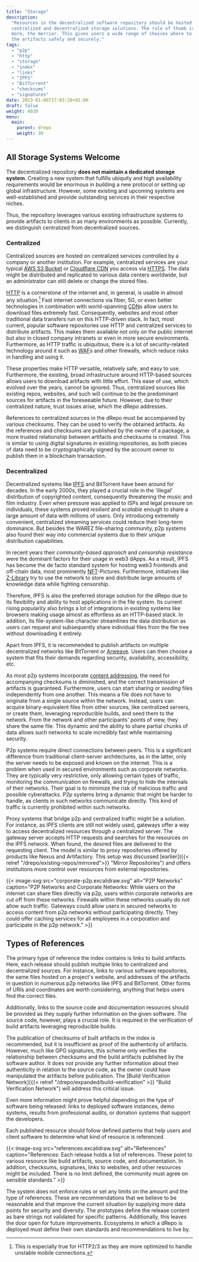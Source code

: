 ```yaml
---
title: "Storage"
description:
  "Resources in the decentralized software repository should be hosted on
  centralized and decentralized storage solutions. The rule of thumb is: the
  more, the merrier. This gives users a wide range of choices where to obtain
  the artifacts safely and securely."
tags:
  - "p2p"
  - "http"
  - "storage"
  - "index"
  - "links"
  - "IPFS"
  - "BitTorrent"
  - "checksums"
  - "signatures"
date: 2023-01-06T17:03:28+01:00
draft: false
weight: 4030
menu:
  main:
    parent: drepo
    weight: 30
---
```


## All Storage Systems Welcome

The decentralized repository **does not maintain a dedicated storage system**.
Creating a new system that fulfills ubiquity and high availability requirements
would be enormous in building a new protocol or setting up global
infrastructure. However, some existing and upcoming systems are well-established
and provide outstanding services in their respective niches.

Thus, the repository leverages various existing infrastructure systems to
provide artifacts to clients in as many environments as possible. Currently, we
distinguish centralized from decentralized sources.

### Centralized

Centralized sources are hosted on centralized services controlled by a company
or another institution. For example, centralized services are your typical
[AWS S3 Bucket](https://aws.amazon.com/s3/ "AWS S3") or
[Cloudflare CDN](https://www.cloudflare.com/cdn/ "Cloudflare CDN") you access
via [HTTPS](https://en.wikipedia.org/wiki/HTTPS "HTTPS"). The data might be
distributed and replicated to various data centers worldwide, but an
administrator can still delete or change the stored files.

[HTTP](https://en.wikipedia.org/wiki/Hypertext_Transfer_Protocol "HTTP") is a
cornerstone of the internet and, in general, is usable in almost any
situation.[^http] Fast internet connections via fiber, 5G, or even better
technologies in combination with world-spanning
[CDN](https://en.wikipedia.org/wiki/Content_delivery_network "Content Delivery
Network")s
allow users to download files extremely fast. Consequently, websites and most
other traditional data transfers run on this HTTP-driven stack. In fact, most
current, popular software repositories use HTTP and centralized services to
distribute artifacts. This makes them available not only on the public internet
but also in closed company intranets or even in more secure environments.
Furthermore, as HTTP traffic is ubiquitous, there is a lot of security-related
technology around it such as
[WAF](https://en.wikipedia.org/wiki/Web_application_firewall "Web Application
Firewall")s
and other firewalls, which reduce risks in handling and using it.

[^http]:
    This is especially true for HTTP2/3 as they are more optimized to handle
    unstable mobile connections.

These properties make HTTP versatile, relatively safe, and easy to use.
Furthermore, the existing, broad infrastructure around HTTP-based sources allows
users to download artifacts with little effort. This ease of use, which evolved
over the years, cannot be ignored. Thus, centralized sources like existing
repos, websites, and such will continue to be the predominant sources for
artifacts in the foreseeable future. However, due to their centralized nature,
trust issues arise, which the dRepo addresses.

References to centralized sources in the dRepo must be accompanied by various
checksums. They can be used to verify the obtained artifacts. As the references
and checksums are published by the owner of a package, a more trusted
relationship between artifacts and checksums is created. This is similar to
using digital signatures in existing repositories, as both pieces of data need
to be cryptographically signed by the account owner to publish them in a
blockchain transaction.

### Decentralized

Decentralized systems like
[IPFS](https://ipfs.tech/ "InterPlanetary File System") and BitTorrent have been
around for decades. In the early 2000s, they played a crucial role in the
'illegal' distribution of copyrighted content, consequently threatening the
music and film industry. Even when pressure was applied to ISPs and legal
pressure on individuals, these systems proved _resilient_ and _scalable_ enough
to share a large amount of data with millions of users. Only introducing
extremely convenient, centralized streaming services could reduce their
long-term dominance. But besides the WAREZ file-sharing community, p2p systems
also found their way into commercial systems due to their unique distribution
capabilities.

In recent years their _community-based approach_ and _censorship resistance_
were the dominant factors for their usage in web3 dApps. As a result, IPFS has
become the de facto standard system for hosting web3 frontends and off-chain
data, most prominently
[NFT](https://en.wikipedia.org/wiki/Non-fungible_token "Non-fungible Token")-Pictures.
Furthermore, initiatives like
[Z-Library](https://annas-blog.org/help-seed-zlibrary-on-ipfs.html "Z-Library")
try to use the network to store and distribute large amounts of knowledge data
while fighting censorship.

Therefore, IPFS is also the preferred storage solution for the dRepo due to its
flexibility and ability to host applications in the file system. Its current
rising popularity also brings a lot of integrations in existing systems like
browsers making usage almost as effortless as an HTTP-based stack. In addition,
its file-system-like character streamlines the data distribution as users can
request and subsequently share individual files from the file tree without
downloading it entirely.

Apart from IPFS, it is recommended to publish artifacts on multiple
decentralized networks like BitTorrent or
[Arweave](https://www.arweave.org/ "Arweave"). Users can then choose a system
that fits their demands regarding security, availability, accessibility, etc.

As most p2p systems incorporate
[content addressing](https://en.wikipedia.org/wiki/Content-addressable_storage "Content-addressable Storage"),
the need for accompanying checksums is diminished, and the correct transmission
of artifacts is guaranteed. Furthermore, users can start sharing or _seeding_
files independently from one another. This means a file does not have to
originate from a single source within the network. Instead, users can acquire
binary-equivalent files from other sources, like centralized servers, or create
them, leveraging reproducible builds, and seed them to the network. From the
network and other participants' points of view, they share the same file. This
dynamic and the ability to share partial chunks of data allows such networks to
scale incredibly fast while maintaining security.

P2p systems require direct connections between peers. This is a significant
difference from traditional client-server architectures, as in the latter, only
the server needs to be exposed and known on the internet. This is a problem when
used in secured environments such as corporate networks. They are typically very
restrictive, only allowing certain types of traffic, monitoring the
communication on firewalls, and trying to hide the internals of their networks.
Their goal is to minimize the risk of malicious traffic and possible
cyberattacks. P2p systems bring a dynamic that might be harder to handle, as
clients in such networks communicate directly. This kind of traffic is currently
prohibited within such networks.

Proxy systems that bridge p2p and centralized traffic might be a solution. For
instance, as IPFS clients are still not widely used, gateways offer a way to
access decentralized resources through a centralized server. The gateway server
accepts HTTP requests and searches for the resources on the IPFS network. When
found, the desired files are delivered to the requesting client. The model is
similar to proxy repositories offered by products like Nexus and Artifactory.
This setup was discussed
[earlier]({{< relref "/drepo/existing-repos/mirrored">}} "Mirror Repositories")
and offers institutions more control over resources from external repositories.

{{< image-svg
  src="corporate-p2p.excalidraw.svg"
  alt="P2P Networks"
  caption="P2P Networks and Corporate Networks: While users on the internet can share files directly via p2p, users within corporate networks are cut off from these networks. Firewalls within these networks usually do not allow such traffic. Gateways could allow users in secured networks to access content from p2p networks without participating directly. They could offer caching services for all employees in a corporation and participate in the p2p network." >}}

## Types of References

The primary type of reference the index contains is links to build artifacts.
Here, each release should publish multiple links to centralized and
decentralized sources. For instance, links to various software repositories, the
same files hosted on a project's website, and addresses of the artifacts in
question in numerous p2p networks like IPFS and BitTorrent. Other forms of URIs
and coordinates are worth considering, anything that helps users find the
correct files.

Additionally, links to the source code and documentation resources should be
provided as they supply further information on the given software. The source
code, however, plays a crucial role. It is required in the verification of build
artifacts leveraging reproducible builds.

The publication of checksums of built artifacts in the index is recommended, but
it is insufficient as proof of the authenticity of artifacts. However, much like
GPG signatures, this scheme only verifies the relationship between checksums and
the build artifacts published by the software author. It does not provide any
further information about their authenticity in relation to the source code, as
the owner could have manipulated the artifacts before publication. The [Build
Verification Network]({{< relref "/drepo/expanded/build-verification" >}} "Build
Verification Network") will address this critical issue.

Even more information might prove helpful depending on the type of software
being released: links to deployed software instances, demo systems, results from
professional audits, or donation systems that support the developers.

Each published resource should follow defined patterns that help users and
client software to determine what kind of resource is referenced.

{{< image-svg
  src="references.excalidraw.svg"
  alt="References"
  caption="References: Each release holds a list of references. These point to various resource like build artifacts, source code, and documentation. In addition, checksums, signatures, links to websites, and other resources might be included. There is no limit defined, the community must agree on sensible standards." >}}

The system does not enforce rules or set any limits on the amount and the type
of references. These are recommendations that we believe to be reasonable and
that improve the current situation by supplying more data points for security
and diversity. The prototypes define the release content as bare strings not
validated for specific patterns. Additionally, this leaves the door open for
future improvements. Ecosystems in which a dRepo is deployed must define their
own standards and recommendations to live by.